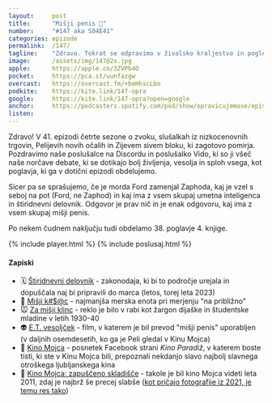 ```yaml
---
layout: 	post
title:  	"Mišji penis 🐁"
number: 	"#147 aka S04E41"
categories:	epizode
permalink:	/147/
tagline: 	"Zdravo. Tokrat se odpravimo v živalsko kraljestvo in pogledamo, katera od živali ima največji ... penis. In kaj je vzel Ford na pot."
image:		/assets/img/147@2x.jpg
apple:		https://apple.co/3ZVPb4O
pocket:		https://pca.st/uunfazgw
overcast:	https://overcast.fm/+beHhscLbo
podkite:	https://kite.link/147-opra
google:		https://kite.link/147-opra?open=google
anchor:		https://podcasters.spotify.com/pod/show/opravicujemose/episodes/Miji-penis-e20o14r
listen:		
---
```


Zdravo! V 41. epizodi četrte sezone o zvoku, slušalkah iz nizkocenovnih trgovin, Pelijevih novih očalih in Zijevem sivem bloku, ki zagotovo pomirja. Pozdravimo naše poslušalce na Discordu in poslušalko Vido, ki so ji všeč naše norčave debate, ki se dotikajo bolj življenja, vesolja in sploh vsega, kot poglavja, ki ga v dotični epizodi obdelujemo. 

Sicer pa se sprašujemo, če je morda Ford zamenjal Zaphoda, kaj je vzel s seboj na pot (Ford, ne Zaphod) in kaj ima z vsem skupaj umetna inteligenca in štiridnevni delovnik. Odgovor je prav nič in je enak odgovoru, kaj ima z vsem skupaj mišji penis. 

Po nekem čudnem naključju tudi obdelamo 38. poglavje 4. knjige. 

{% include player.html %}
{% include poslusaj.html %}

<!--break-->

#### Zapiski

- 🗓️ [Štiridnevni delovnik](https://data.si/blog/stiridnevni-delovnik-2/) - zakonodaja, ki bi to področje urejala in dopuščala naj bi pripravili do marca (letos, torej leta 2023) 
- 🐁 [Mišji k#$@c](http://razvezanijezik.org/?page=mi%C5%A1ji+kurac) - najmanjša merska enota pri merjenju "na približno" 
- 🐭 [Za mišji klinc](https://www.termania.net/slovarji/Razvezani_jezik/11879042/za_misji_klinc?query=mi%C5%A1jo+dlako) - reklo je bilo v rabi kot žargon dijaške in študentske mladine v letih 1930-40 
- 👽 [E.T. vesoljček](https://en.wikipedia.org/wiki/E.T._the_Extra-Terrestrial) - film, v katerem je bil prevod "mišji penis" uporabljen (v daljnih osemdesetih, ko ga je Peli gledal v Kinu Mojca) 
- 🎥 [Kino Mojca](https://www.facebook.com/kino.paradiz/videos/2123487757884750/) - posnetek Facebook strani _Kino Paradiž_, v katerem boste tisti, ki ste v Kinu Mojca bili, prepoznali nekdanjo slavo najbolj slavnega otroškega ljubljanskega kina 
- 🍿 [Kino Mojca: zapuščeno skladišče](https://old.delo.si/zgodbe/fotozgodbe/kino-mojca-zapusceno-skladisce.html) - takole je bil kino Mojca videti leta 2011, zdaj je najbrž še precej slabše ([kot pričajo fotografije iz 2021, je temu res tako](https://www.dnevnik.si/1042947730)) 